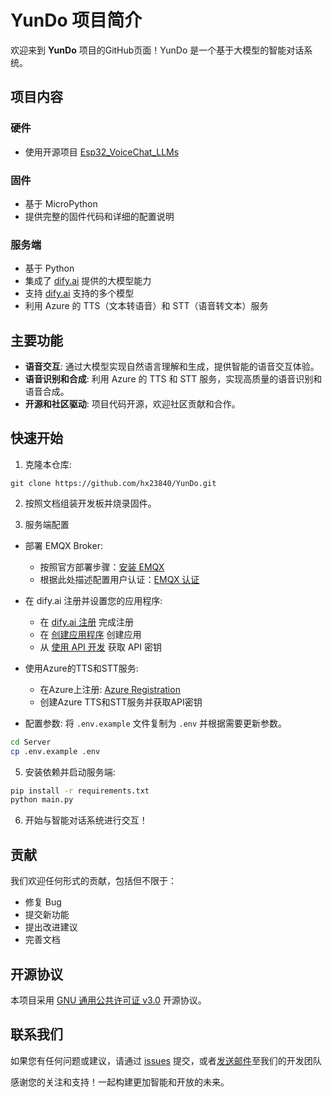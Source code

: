 # YunDo 项目简介

欢迎来到 **YunDo** 项目的GitHub页面！YunDo 是一个基于大模型的智能对话系统。

## 项目内容

### 硬件
- 使用开源项目 [Esp32_VoiceChat_LLMs](https://github.com/MetaWu2077/Esp32_VoiceChat_LLMs)

### 固件
- 基于 MicroPython
- 提供完整的固件代码和详细的配置说明

### 服务端
- 基于 Python
- 集成了 [dify.ai](https://dify.ai) 提供的大模型能力
- 支持 [dify.ai](https://docs.dify.ai/getting-started/readme/model-providers) 支持的多个模型
- 利用 Azure 的 TTS（文本转语音）和 STT（语音转文本）服务


## 主要功能
- **语音交互**: 通过大模型实现自然语言理解和生成，提供智能的语音交互体验。
- **语音识别和合成**: 利用 Azure 的 TTS 和 STT 服务，实现高质量的语音识别和语音合成。
- **开源和社区驱动**: 项目代码开源，欢迎社区贡献和合作。

## 快速开始
1. 克隆本仓库:
```
git clone https://github.com/hx23840/YunDo.git
```

2. 按照文档组装开发板并烧录固件。

3. 服务端配置

- 部署 EMQX Broker:
  - 按照官方部署步骤：[安装 EMQX](https://www.emqx.io/docs/zh/latest/deploy/install-docker.html)
  - 根据此处描述配置用户认证：[EMQX 认证](https://www.emqx.io/docs/zh/latest/access-control/authn/mnesia.html)

- 在 dify.ai 注册并设置您的应用程序:
  - 在 [dify.ai 注册](https://docs.dify.ai/v/zh-hans/getting-started/cloud) 完成注册
  - 在 [创建应用程序](https://docs.dify.ai/v/zh-hans/guides/application-design/creating-an-application) 创建应用
  - 从 [使用 API 开发](https://docs.dify.ai/v/zh-hans/guides/application-publishing/developing-with-apis) 获取 API 密钥

- 使用Azure的TTS和STT服务:
  - 在Azure上注册: [Azure Registration](https://portal.azure.com)
  - 创建Azure TTS和STT服务并获取API密钥
  
 - 配置参数: 将 `.env.example` 文件复制为 `.env` 并根据需要更新参数。
```bash
cd Server
cp .env.example .env
```

5. 安装依赖并启动服务端:
```bash
pip install -r requirements.txt
python main.py
```

6. 开始与智能对话系统进行交互！

## 贡献
我们欢迎任何形式的贡献，包括但不限于：
- 修复 Bug
- 提交新功能
- 提出改进建议
- 完善文档

## 开源协议
本项目采用 [GNU 通用公共许可证 v3.0](./LICENSE) 开源协议。

## 联系我们
如果您有任何问题或建议，请通过 [issues](./issues) 提交，或者[发送邮件](mailto:peter@lyrai.app)至我们的开发团队

感谢您的关注和支持！一起构建更加智能和开放的未来。
